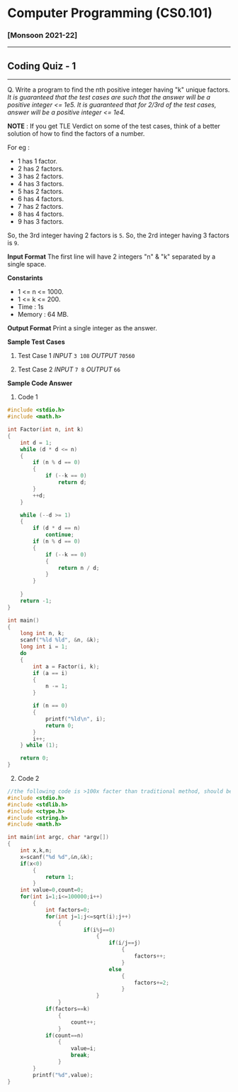 # Computer Programming (CS0.101)
### [Monsoon 2021-22]
---
## Coding Quiz - 1
---

Q. Write a program to find the nth positive integer having "k" unique factors.
_It is guaranteed that the test cases are such that the answer will be a positive integer <= 1e5._
_It is guaranteed that for 2/3rd of the test cases, answer will be a positive integer <= 1e4._

**NOTE** : If you get TLE Verdict on some of the test cases, think of a better solution of how to find the factors of a number.

For eg :
 - 1 has 1 factor.
 - 2 has 2 factors.
 - 3 has 2 factors.
 - 4 has 3 factors.
 - 5 has 2 factors.
 - 6 has 4 factors.
 - 7 has 2 factors.
 - 8 has 4 factors.
 - 9 has 3 factors.

So, the 3rd integer having 2 factors is ``` 5 ```.
So, the 2rd integer having 3 factors is ``` 9 ```.

**Input Format**
The first line will have 2 integers "n" & "k" separated by a single space.

**Constarints**
 - 1 <= n <= 1000.
 - 1 <= k <= 200.
 - Time : 1s
 - Memory : 64 MB.

**Output Format**
Print a single integer as the answer.

**Sample Test Cases**
1. Test Case 1
_INPUT_ ```3 108```
_OUTPUT_ ```70560```

2. Test Case 2
_INPUT_ ```7 8```
_OUTPUT_ ```66```
  
**Sample Code Answer**

1. Code 1

```C
#include <stdio.h>
#include <math.h>

int Factor(int n, int k)
{
    int d = 1;
    while (d * d <= n)
    {
        if (n % d == 0)
        {
            if (--k == 0)
                return d;
        }
        ++d;
    }

    while (--d >= 1)
    {
        if (d * d == n)
            continue;
        if (n % d == 0)
        {
            if (--k == 0)
            {
                return n / d;
            }
        }
        
    }
    return -1;
}

int main()
{
    long int n, k;
    scanf("%ld %ld", &n, &k);
    long int i = 1;
    do
    {
        int a = Factor(i, k);
        if (a == i)
        {
            n -= 1;
        }

        if (n == 0)
        {
            printf("%ld\n", i);
            return 0;
        }
        i++;
    } while (1);

    return 0;
}

```

2. Code 2

```C
//the following code is >100x facter than traditional method, should be on fingertips
#include <stdio.h>
#include <stdlib.h>
#include <ctype.h>
#include <string.h>
#include <math.h>

int main(int argc, char *argv[]) 
{
	int x,k,n;
	x=scanf("%d %d",&n,&k);
	if(x<0)
		{
			return 1;
		}
	int value=0,count=0;
	for(int i=1;i<=100000;i++)
		{
			int factors=0;
			for(int j=1;j<=sqrt(i);j++)
				{
						if(i%j==0)
							{
								if(i/j==j)
									{
										factors++;
									}
								else
									{
										factors+=2;
									}
							}
				}				
			if(factors==k)
				{
					count++;
				}
			if(count==n)
				{
					value=i;
					break;
				}
		}
		printf("%d",value);
}
```